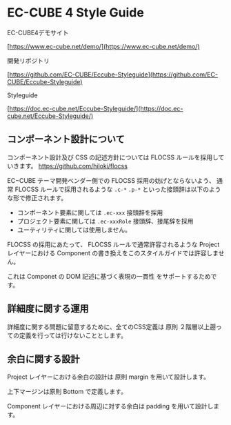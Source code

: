 # EC-CUBE 4 Style Guide

EC-CUBE4デモサイト

[https://www.ec-cube.net/demo/](https://www.ec-cube.net/demo/)

開発リポジトリ　

[https://github.com/EC-CUBE/Eccube-Styleguide](https://github.com/EC-CUBE/Eccube-Styleguide)


Styleguide

[https://doc.ec-cube.net/Eccube-Styleguide/](https://doc.ec-cube.net/Eccube-Styleguide/)

<!--
HTML Moc

[https://doc.ec-cube.net/Eccube-Styleguide/moc/](https://doc.ec-cube.net/Eccube-Styleguide/moc/)
-->

## コンポーネント設計について

コンポーネント設計及び CSS の記述方針については FLOCSS ルールを採用していきます。
https://github.com/hiloki/flocss

EC−CUBE テーマ開発ベンダー側での FLOCSS 採用の妨げとならないよう、
通常 FLOCSS ルールで採用されるような `.c-*` `.p-*` といった接頭辞は以下のような形で修正されます。

- コンポーネント要素に関しては `.ec-xxx` 接頭辞を採用
- プロジェクト要素に関しては `.ec-xxxRole` 接頭辞、接尾辞を採用
- ユーティリティに関しては使用しません。

FLOCSS の採用にあたって、 FLOCSS ルールで通常許容されるような Project レイヤーにおける Component の書き換えをこのスタイルガイドでは許容しません。

これは Componet の DOM 記述に基づく表現の一貫性 をサポートするためです。

## 詳細度に関する運用

詳細度に関する問題に留意するために、全てのCSS定義は 原則 ２階層以上遡っての定義を行っては行けないこととします。

## 余白に関する設計

Project レイヤーにおける余白の設計は 原則 margin を用いて設計します。

上下マージンは原則 Bottom で定義します。

Component レイヤーにおける周辺に対する余白は padding を用いて設計します。


